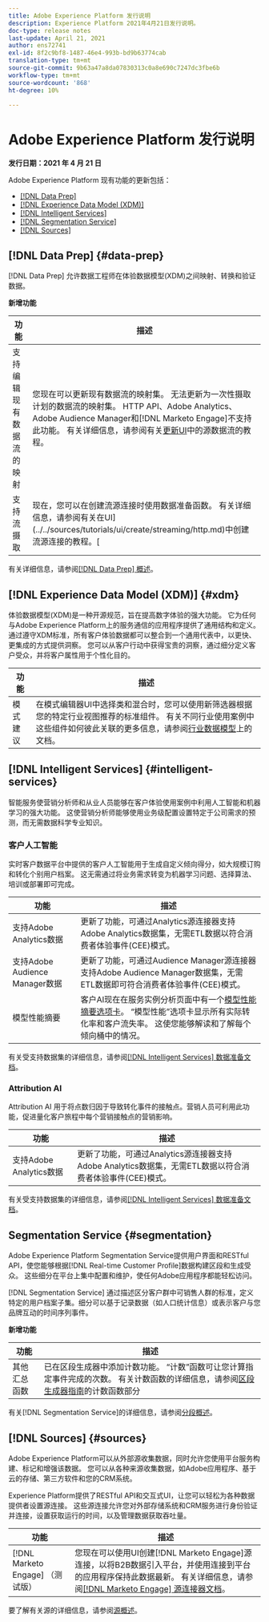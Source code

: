 ```yaml
---
title: Adobe Experience Platform 发行说明
description: Experience Platform 2021年4月21日发行说明。
doc-type: release notes
last-update: April 21, 2021
author: ens72741
exl-id: 8f2c9bf8-1487-46e4-993b-bd9b63774cab
translation-type: tm+mt
source-git-commit: 9b63a47a8da07830313c0a8e690c7247dc3fbe6b
workflow-type: tm+mt
source-wordcount: '868'
ht-degree: 10%

---
```



# Adobe Experience Platform 发行说明

**发行日期：2021 年 4 月 21 日**

Adobe Experience Platform 现有功能的更新包括：

- [[!DNL Data Prep]](#data-prep)
- [[!DNL Experience Data Model (XDM)]](#xdm)
- [[!DNL Intelligent Services]](#intelligent-services)
- [[!DNL Segmentation Service]](#segmentation)
- [[!DNL Sources]](#sources)

## [!DNL Data Prep] {#data-prep}

[!DNL Data Prep] 允许数据工程师在体验数据模型(XDM)之间映射、转换和验证数据。

**新增功能**

| 功能 | 描述 |
| ------- | ----------- |
| 支持编辑现有数据流的映射 | 您现在可以更新现有数据流的映射集。 无法更新为一次性摄取计划的数据流的映射集。 HTTP API、Adobe Analytics、Adobe Audience Manager和[!DNL Marketo Engage]不支持此功能。 有关详细信息，请参阅有关[更新UI](../../sources/tutorials/ui/update-dataflows.md)中的源数据流的教程。 |
| 支持流摄取 | 现在，您可以在创建流源连接时使用数据准备函数。 有关详细信息，请参阅有关在UI](../../sources/tutorials/ui/create/streaming/http.md)中创建流源连接的教程。[ |

有关详细信息，请参阅[[!DNL Data Prep] 概述](../../data-prep/home.md)。

## [!DNL Experience Data Model (XDM)] {#xdm}

体验数据模型(XDM)是一种开源规范，旨在提高数字体验的强大功能。 它为任何与Adobe Experience Platform上的服务通信的应用程序提供了通用结构和定义。 通过遵守XDM标准，所有客户体验数据都可以整合到一个通用代表中，以更快、更集成的方式提供洞察。 您可以从客户行动中获得宝贵的洞察，通过细分定义客户受众，并将客户属性用于个性化目的。

| 功能 | 描述 |
| --- | --- |
| 模式建议 | 在模式编辑器UI中选择类和混合时，您可以使用新筛选器根据您的特定行业视图推荐的标准组件。 有关不同行业使用案例中这些组件如何彼此关联的更多信息，请参阅[行业数据模型](https://www.adobe.com/go/xdm-industry-erds-en)上的文档。 |

## [!DNL Intelligent Services] {#intelligent-services}

智能服务使营销分析师和从业人员能够在客户体验使用案例中利用人工智能和机器学习的强大功能。 这使营销分析师能够使用业务级配置设置特定于公司需求的预测，而无需数据科学专业知识。

### 客户人工智能

实时客户数据平台中提供的客户人工智能用于生成自定义倾向得分，如大规模订购和转化个别用户档案。 这无需通过将业务需求转变为机器学习问题、选择算法、培训或部署即可完成。

| 功能 | 描述 |
| ------- | ----------- |
| 支持Adobe Analytics数据 | 更新了功能，可通过Analytics源连接器支持Adobe Analytics数据集，无需ETL数据以符合消费者体验事件(CEE)模式。 |
| 支持Adobe Audience Manager数据 | 更新了功能，可通过Audience Manager源连接器支持Adobe Audience Manager数据集，无需ETL数据即可符合消费者体验事件(CEE)模式。 |
| 模型性能摘要 | 客户AI现在在服务实例分析页面中有一个[模型性能摘要选项卡](../../intelligent-services/customer-ai/user-guide/discover-insights.md#performance-metrics)。 “模型性能”选项卡显示所有实际转化率和客户流失率。 这使您能够解读和了解每个倾向桶中的情况。 |

有关受支持数据集的详细信息，请参阅[[!DNL Intelligent Services] 数据准备文档](../../intelligent-services/data-preparation.md)。

### Attribution AI

Attribution AI 用于将点数归因于导致转化事件的接触点。营销人员可利用此功能，促进量化客户旅程中每个营销接触点的营销影响。

| 功能 | 描述 |
| ------- | ----------- |
| 支持Adobe Analytics数据 | 更新了功能，可通过Analytics源连接器支持Adobe Analytics数据集，无需ETL数据以符合消费者体验事件(CEE)模式。 |

有关受支持数据集的详细信息，请参阅[[!DNL Intelligent Services] 数据准备文档](../../intelligent-services/data-preparation.md)。

## Segmentation Service {#segmentation}

Adobe Experience Platform Segmentation Service提供用户界面和RESTful API，使您能够根据[!DNL Real-time Customer Profile]数据构建区段和生成受众。 这些细分在平台上集中配置和维护，使任何Adobe应用程序都能轻松访问。

[!DNL Segmentation Service] 通过描述区分客户群中可销售人群的标准，定义特定的用户档案子集。细分可以基于记录数据（如人口统计信息）或表示客户与您品牌互动的时间序列事件。

**新增功能**

| 功能 | 描述 |
| ------- | ----------- |
| 其他汇总函数 | 已在区段生成器中添加计数功能。 “计数”函数可让您计算指定事件完成的次数。 有关计数函数的详细信息，请参阅[区段生成器指南](../../segmentation/ui/segment-builder.md#count-functions)的计数函数部分 |

有关[!DNL Segmentation Service]的详细信息，请参阅[分段概述](../../segmentation/home.md)。

## [!DNL Sources] {#sources}

Adobe Experience Platform可以从外部源收集数据，同时允许您使用平台服务构建、标记和增强该数据。 您可以从各种来源收集数据，如Adobe应用程序、基于云的存储、第三方软件和您的CRM系统。

Experience Platform提供了RESTful API和交互式UI，让您可以轻松为各种数据提供者设置源连接。 这些源连接允许您对外部存储系统和CRM服务进行身份验证并连接，设置获取运行的时间，以及管理数据获取吞吐量。

| 功能 | 描述 |
| ------- | ----------- |
| [!DNL Marketo Engage] （测试版） | 您现在可以使用UI创建[!DNL Marketo Engage]源连接，以将B2B数据引入平台，并使用连接到平台的应用程序保持此数据最新。 有关详细信息，请参阅[[!DNL Marketo Engage] 源连接器文档](../../sources/connectors/adobe-applications/marketo/marketo.md)。 |

要了解有关源的详细信息，请参阅[源概述](../../sources/home.md)。
